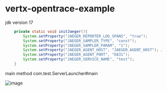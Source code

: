 # vertx-opentrace-example
jdk version 17

```java
	private static void initJaeger(){
		System.setProperty("JAEGER_REPORTER_LOG_SPANS", "true");
		System.setProperty("JAEGER_SAMPLER_TYPE", "const");
		System.setProperty("JAEGER_SAMPLER_PARAM", "1");
		System.setProperty("JAEGER_AGENT_HOST", "JAEGER_AGENT_HOST"); //need change host
		System.setProperty("JAEGER_AGENT_PORT", "6831");
		System.setProperty("JAEGER_SERVICE_NAME", "test");
	}
```

main method com.test.ServerLauncher#main


![image](https://user-images.githubusercontent.com/4568603/189851581-1167eaae-7ea6-4932-90c7-09f2c9790874.png)

